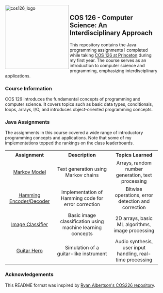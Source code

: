 <img src="https://www.cs.princeton.edu/courses/archive/spr24/cos126/media/icon_hua6ee0c0eb5ff50048be124f8aee94a3d_56170_512x512_fill_lanczos_center_3.png" alt="cos126_logo" align="left" height="210" />

## COS 126 - Computer Science: An Interdisciplinary Approach

This repository contains the Java programming assignments I completed while taking [COS 126 at Princeton](https://www.cs.princeton.edu/courses/archive/spring24/cos126/) during my first year. The course serves as an introduction to computer science and programming, emphasizing interdisciplinary applications.

### Course Information

COS 126 introduces the fundamental concepts of programming and computer science. It covers topics such as basic data types, conditionals, loops, arrays, I/O, and introduces object-oriented programming concepts.

### Java Assignments

The assignments in this course covered a wide range of introductory programming concepts and applications. Note that some of my implementations topped the rankings on the class leaderboards.

<table style="width:100%">
  <tr>
    <th>Assignment</th>
    <th>Description</th>
    <th>Topics Learned</th>
  </tr>
  <tr>
    <td>
      <div align="center">
        <a href="/markov">Markov Model</a>
      </div>
    </td>
    <td>
      <div align="center">Text generation using Markov chains</div>
    </td>
    <td>
      <div align="center">Arrays, random number generation, text processing</div>
    </td>
  </tr>
  <tr>
    <td>
      <div align="center">
        <a href="/hamming">Hamming Encoder/Decoder</a>
      </div>
    </td>
    <td>
      <div align="center">Implementation of Hamming code for error correction</div>
    </td>
    <td>
      <div align="center">Bitwise operations, error detection and correction</div>
    </td>
  </tr>
  <tr>
    <td>
      <div align="center">
        <a href="/classifier">Image Classifier</a>
      </div>
    </td>
    <td>
      <div align="center">Basic image classification using machine learning concepts</div>
    </td>
    <td>
      <div align="center">2D arrays, basic ML algorithms, image processing</div>
    </td>
  </tr>
  <tr>
    <td>
      <div align="center">
        <a href="/guitar">Guitar Hero</a>
      </div>
    </td>
    <td>
      <div align="center">Simulation of a guitar-like instrument</div>
    </td>
    <td>
      <div align="center">Audio synthesis, user input handling, real-time processing</div>
    </td>
  </tr>
</table>

### Acknowledgements

This README format was inspired by [Ryan Albertson's COS226 repository](https://github.com/RyanAlbertson/COS226_Princeton_University).
